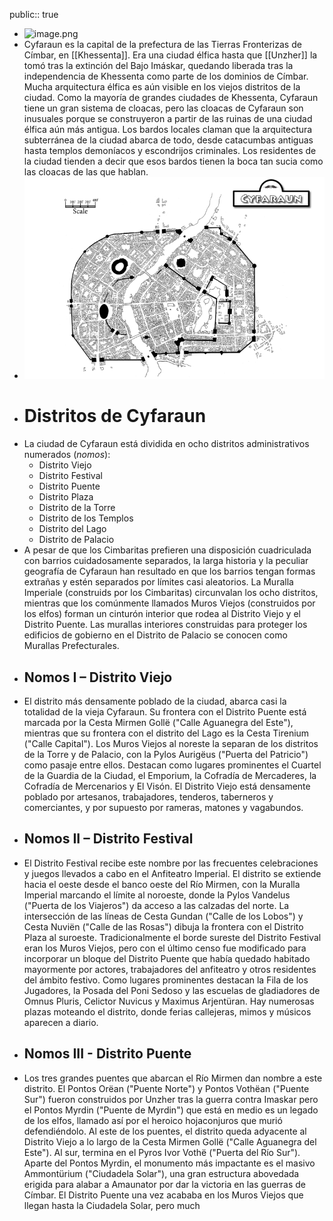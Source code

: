 public:: true

- ![image.png](../assets/image_1747073496852_0.png)
- Cyfaraun es la capital de la prefectura de las Tierras Fronterizas de Címbar, en [[Khessenta]]. Era una ciudad élfica hasta que [[Unzher]] la tomó tras la extinción del Bajo Imáskar, quedando liberada tras la independencia de Khessenta como parte de los dominios de Címbar. Mucha arquitectura élfica es aún visible en los viejos distritos de la ciudad. Como la mayoría de grandes ciudades de Khessenta, Cyfaraun tiene un gran sistema de cloacas, pero las cloacas de Cyfaraun son inusuales porque se construyeron a partir de las ruinas de una ciudad élfica aún más antigua. Los bardos locales claman que la arquitectura subterránea de la ciudad abarca de todo, desde catacumbas antiguas hasta templos demoníacos y escondrijos criminales. Los residentes de la ciudad tienden a decir que esos bardos tienen la boca tan sucia como las cloacas de las que hablan.
- ![image.png](../assets/image_1747092063246_0.png)
- # Distritos de Cyfaraun
- La ciudad de Cyfaraun está dividida en ocho distritos administrativos numerados (*nomos*):
	- Distrito Viejo
	- Distrito Festival
	- Distrito Puente
	- Distrito Plaza
	- Distrito de la Torre
	- Distrito de los Templos
	- Distrito del Lago
	- Distrito de Palacio
- A pesar de que los Cimbaritas prefieren una disposición cuadriculada con barrios cuidadosamente separados, la larga historia y la peculiar geografía de Cyfaraun han resultado en que los barrios tengan formas extrañas y estén separados por límites casi aleatorios. La Muralla Imperiale (construids por los Cimbaritas) circunvalan los ocho distritos, mientras que los comúnmente llamados Muros Viejos (construidos por los elfos) forman un cinturón interior que rodea al Distrito Viejo y el Distrito Puente. Las murallas interiores construidas para proteger los edificios de gobierno en el Distrito de Palacio se conocen como Murallas Prefecturales.
- ## Nomos I – Distrito Viejo
- El distrito más densamente poblado de la ciudad, abarca casi la totalidad de la vieja Cyfaraun. Su frontera con el Distrito Puente está marcada por la Cesta Mirmen Gollë ("Calle Aguanegra del Este"), mientras que su frontera con el distrito del Lago es la Cesta Tirenium ("Calle Capital"). Los Muros Viejos al noreste la separan de los distritos de la Torre y de Palacio, con la Pylos Aurigëus ("Puerta del Patricio") como pasaje entre ellos. Destacan como lugares prominentes el Cuartel de la Guardia de la Ciudad, el Emporium, la Cofradía de Mercaderes, la Cofradía de Mercenarios y El Visón. El Distrito Viejo está densamente poblado por artesanos, trabajadores, tenderos, taberneros y comerciantes, y por supuesto por rameras, matones y vagabundos.
- ## Nomos II – Distrito Festival
- El Distrito Festival recibe este nombre por las frecuentes celebraciones y juegos llevados a cabo en el Anfiteatro Imperial. El distrito se extiende hacia el oeste desde el banco oeste del Río Mirmen, con la Muralla Imperial marcando el límite al noroeste, donde la Pylos Vandelus ("Puerta de los Viajeros") da acceso a las calzadas del norte. La intersección de las líneas de Cesta Gundan ("Calle de los Lobos") y Cesta Nuviën ("Calle de las Rosas") dibuja la frontera con el Distrito Plaza al suroeste. Tradicionalmente el borde sureste del Distrito Festival eran los Muros Viejos, pero con el último censo fue modificado para incorporar un bloque del Distrito Puente que había quedado habitado mayormente por actores, trabajadores del anfiteatro y otros residentes del ámbito festivo. Como lugares prominentes destacan la Fila de los Jugadores, la Posada del Poni Sedoso y las escuelas de gladiadores de Omnus Pluris, Celictor Nuvicus y Maximus Arjentüran. Hay numerosas plazas moteando el distrito, donde ferias callejeras, mimos y músicos aparecen a diario.
- ## Nomos III - Distrito Puente
- Los tres grandes puentes que abarcan el Río Mirmen dan nombre a este distrito. El Pontos Orëan ("Puente Norte") y Pontos Vothëan ("Puente Sur") fueron construidos por Unzher tras la guerra contra Imaskar pero el Pontos Myrdin ("Puente de Myrdin") que está en medio es un legado de los elfos, llamado así por el heroico hojaconjuros que murió defendiéndolo. Al este de los puentes, el distrito queda adyacente al Distrito Viejo a lo largo de la Cesta Mirmen Gollë ("Calle Aguanegra del Este"). Al sur, termina en el Pyros Ivor Vothë ("Puerta del Río Sur"). Aparte del Pontos Myrdin, el monumento más impactante es el masivo Ammontürium ("Ciudadela Solar"), una gran estructura abovedada erigida para alabar a Amaunator por dar la victoria en las guerras de Címbar. El Distrito Puente una vez acababa en los Muros Viejos que llegan hasta la Ciudadela Solar, pero much